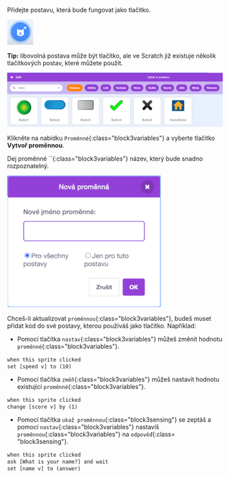 Přidejte postavu, která bude fungovat jako tlačítko.

![](images/add-sprite.png)

**Tip:** libovolná postava může být tlačítko, ale ve Scratch již existuje několik tlačítkových postav, které můžete použít.

![](images/button-sprites.png)

Klikněte na nabídku `Proměnné`{:class="block3variables"} a vyberte tlačítko **Vytvoř proměnnou**.

Dej proměnné ``{:class="block3variables"} název, který bude snadno rozpoznatelný.

![](images/name-variable.png)

Chceš-li aktualizovat `proměnnou`{:class="block3variables"}, budeš muset přidat kód do své postavy, kterou používáš jako tlačítko. Například:

+ Pomocí tlačítka `nastav`{:class="block3variables"} můžeš změnit hodnotu `proměnné`{:class="block3variables"}.

```blocks3
when this sprite clicked
set [speed v] to (10)
```

+ Pomocí tlačítka `změň`{:class="block3variables"} můžeš nastavit hodnotu existující `proměnné`{:class="block3variables"}.

```blocks3
when this sprite clicked
change [score v] by (1)
```

+ Pomocí tlačítka `ukaž proměnnou`{:class="block3sensing"} se zeptáš a pomocí `nastav`{:class="block3variables"} nastavíš `proměnnou`{:class="block3variables"} na `odpověď`{:class= "block3sensing"}.

```blocks3
when this sprite clicked
ask [What is your name?] and wait 
set [name v] to (answer)
```
